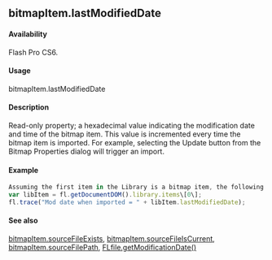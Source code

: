 ## bitmapItem.lastModifiedDate

#### Availability

Flash Pro CS6.

#### Usage

bitmapItem.lastModifiedDate

#### Description

Read-only property; a hexadecimal value indicating the modification date and time of the bitmap item. This value is incremented every time the bitmap item is imported. For example, selecting the Update button from the Bitmap Properties dialog will trigger an import.

#### Example

```javascript
Assuming the first item in the Library is a bitmap item, the following code displays a hex number as described above.
var libItem = fl.getDocumentDOM().library.items\[0\];
fl.trace("Mod date when imported = " + libItem.lastModifiedDate);

```
#### See also

[bitmapItem.sourceFileExists](#!AdobeDocs/developers-animatesdk-docs/master/BitmapItem_object/bitmapIte9.md), [bitmapItem.sourceFileIsCurrent](#!AdobeDocs/developers-animatesdk-docs/master/BitmapItem_object/bitmapIt10.md), [bitmapItem.sourceFilePath](#!AdobeDocs/developers-animatesdk-docs/master/BitmapItem_object/bitmapIt11.md), [FLfile.getModificationDate()](#!AdobeDocs/developers-animatesdk-docs/master/FLfile_object/FLfile6.md)
